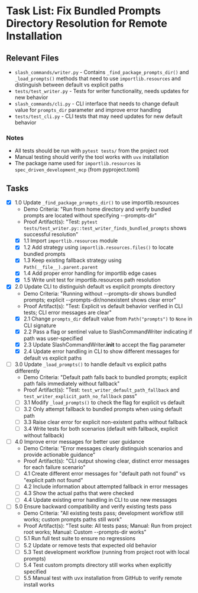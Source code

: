 # Task List: Fix Bundled Prompts Directory Resolution for Remote Installation

## Relevant Files

- `slash_commands/writer.py` - Contains `_find_package_prompts_dir()` and `_load_prompts()` methods that need to use `importlib.resources` and distinguish between default vs explicit paths
- `tests/test_writer.py` - Tests for writer functionality, needs updates for new behavior
- `slash_commands/cli.py` - CLI interface that needs to change default value for `prompts_dir` parameter and improve error handling
- `tests/test_cli.py` - CLI tests that may need updates for new default behavior

### Notes

- All tests should be run with `pytest tests/` from the project root
- Manual testing should verify the tool works with `uvx` installation
- The package name used for `importlib.resources` is `spec_driven_development_mcp` (from pyproject.toml)

## Tasks

- [x] 1.0 Update `_find_package_prompts_dir()` to use importlib.resources
  - Demo Criteria: "Run from home directory and verify bundled prompts are located without specifying --prompts-dir"
  - Proof Artifact(s): "Test: `pytest tests/test_writer.py::test_writer_finds_bundled_prompts` shows successful resolution"
  - [x] 1.1 Import `importlib.resources` module
  - [x] 1.2 Add strategy using `importlib.resources.files()` to locate bundled prompts
  - [x] 1.3 Keep existing fallback strategy using `Path(__file__).parent.parent`
  - [x] 1.4 Add proper error handling for importlib edge cases
  - [x] 1.5 Write unit test for importlib.resources path resolution

- [x] 2.0 Update CLI to distinguish default vs explicit prompts directory
  - Demo Criteria: "Running without --prompts-dir shows bundled prompts; explicit --prompts-dir/nonexistent shows clear error"
  - Proof Artifact(s): "Test: Explicit vs default behavior verified in CLI tests; CLI error messages are clear"
  - [x] 2.1 Change `prompts_dir` default value from `Path("prompts")` to `None` in CLI signature
  - [x] 2.2 Pass a flag or sentinel value to SlashCommandWriter indicating if path was user-specified
  - [x] 2.3 Update SlashCommandWriter.__init__ to accept the flag parameter
  - [x] 2.4 Update error handling in CLI to show different messages for default vs explicit paths

- [ ] 3.0 Update `_load_prompts()` to handle default vs explicit paths differently
  - Demo Criteria: "Default path falls back to bundled prompts; explicit path fails immediately without fallback"
  - Proof Artifact(s): "Test: `test_writer_default_path_fallback` and `test_writer_explicit_path_no_fallback` pass"
  - [ ] 3.1 Modify `_load_prompts()` to check the flag for explicit vs default
  - [ ] 3.2 Only attempt fallback to bundled prompts when using default path
  - [ ] 3.3 Raise clear error for explicit non-existent paths without fallback
  - [ ] 3.4 Write tests for both scenarios (default with fallback, explicit without fallback)

- [ ] 4.0 Improve error messages for better user guidance
  - Demo Criteria: "Error messages clearly distinguish scenarios and provide actionable guidance"
  - Proof Artifact(s): "CLI output showing clear, distinct error messages for each failure scenario"
  - [ ] 4.1 Create different error messages for "default path not found" vs "explicit path not found"
  - [ ] 4.2 Include information about attempted fallback in error messages
  - [ ] 4.3 Show the actual paths that were checked
  - [ ] 4.4 Update existing error handling in CLI to use new messages

- [ ] 5.0 Ensure backward compatibility and verify existing tests pass
  - Demo Criteria: "All existing tests pass; development workflow still works; custom prompts paths still work"
  - Proof Artifact(s): "Test suite: All tests pass; Manual: Run from project root works; Manual: Custom --prompts-dir works"
  - [ ] 5.1 Run full test suite to ensure no regressions
  - [ ] 5.2 Update or remove tests that expected old behavior
  - [ ] 5.3 Test development workflow (running from project root with local prompts)
  - [ ] 5.4 Test custom prompts directory still works when explicitly specified
  - [ ] 5.5 Manual test with uvx installation from GitHub to verify remote install works
